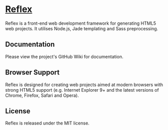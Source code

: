 # [Reflex](https://github.com/craigmorrison/reflex)

Reflex is a front-end web development framework for generating HTML5 web projects. It utilises Node.js, Jade templating and Sass preprocessing.

## Documentation
Please view the project's GitHub Wiki for documentation.

## Browser Support
Reflex is designed for creating web projects aimed at modern browsers with strong HTML5 support (e.g. Internet Explorer 9+ and the latest versions of Chrome, Firefox, Safari and Opera).

## License
Reflex is released under the MIT license.